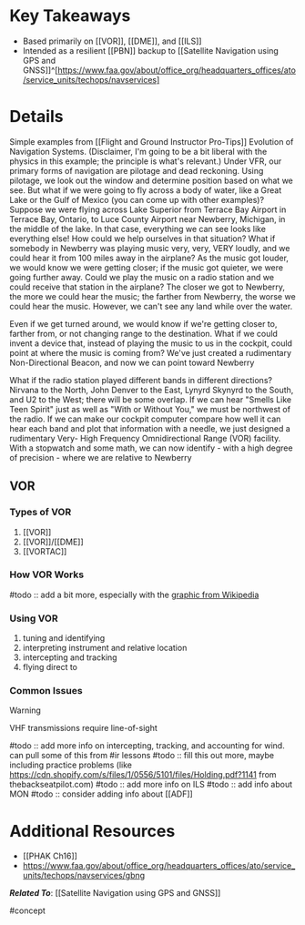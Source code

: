 # Key Takeaways
- Based primarily on [[VOR]], [[DME]], and [[ILS]]
- Intended as a resilient [[PBN]] backup to [[Satellite Navigation using GPS and GNSS]]^[https://www.faa.gov/about/office_org/headquarters_offices/ato/service_units/techops/navservices]

# Details

Simple examples from [[Flight and Ground Instructor Pro-Tips]]
Evolution of Navigation 
Systems. (Disclaimer, I'm going to be a bit 
liberal with the physics in this example; the 
principle is what's relevant.) Under VFR, 
our primary forms of navigation are 
pilotage and dead reckoning. Using 
pilotage, we look out the window and 
determine position based on what we see. 
But what if we were going to fly across a 
body of water, like a Great Lake or the Gulf 
of Mexico (you can come up with other 
examples)? Suppose we were flying across 
Lake Superior from Terrace Bay Airport in 
Terrace Bay, Ontario, to Luce County 
Airport near Newberry, Michigan, in the 
middle of the lake. In that case, everything 
we can see looks like everything else! How 
could we help ourselves in that situation?
What if somebody in Newberry was playing 
music very, very, VERY loudly, and we could 
hear it from 100 miles away in the airplane? As 
the music got louder, we would know we were 
getting closer; if the music got quieter, we were 
going further away. Could we play the music on 
a radio station and we could receive that station 
in the airplane? The closer we got to Newberry, 
the more we could hear the music; the farther 
from Newberry, the worse we could hear the 
music. However, we can't see any land while 
over the water. 

Even if we get turned around, we would 
know if we're getting closer to, farther from, or 
not changing range to the destination. What if 
we could invent a device that, instead of playing 
the music to us in the cockpit, could point at 
where the music is coming from? We've just 
created a rudimentary Non-Directional Beacon, 
and now we can point toward Newberry 

What if the radio station played different 
bands in different directions? Nirvana to the 
North, John Denver to the East, Lynyrd Skynyrd 
to the South, and U2 to the West; there will be 
some overlap. If we can hear "Smells Like Teen 
Spirit" just as well as "With or Without You," we 
must be northwest of the radio. If we can make 
our cockpit computer compare how well it can 
hear each band and plot that information with a 
needle, we just designed a rudimentary Very-
High Frequency Omnidirectional Range (VOR) 
facility. With a stopwatch and some math, we 
can now identify - with a high degree of 
precision - where we are relative to Newberry


## VOR
### Types of VOR
1. [[VOR]]
2. [[VOR]]/[[DME]]
3. [[VORTAC]]

### How VOR Works
#todo :: add a bit more, especially with the [graphic from Wikipedia](https://en.wikipedia.org/wiki/VHF_omnidirectional_range#/media/File:VOR_principle.gif)

### Using VOR
1. tuning and identifying
2. interpreting instrument and relative location
3. intercepting and tracking
4. flying direct to

### Common Issues
> [!warning] 
> VHF transmissions require line-of-sight

#todo :: add more info on intercepting, tracking, and accounting for wind. can pull some of this from #ir lessons
#todo :: fill this out more, maybe including practice problems (like https://cdn.shopify.com/s/files/1/0556/5101/files/Holding.pdf?1141 from thebackseatpilot.com)
#todo :: add more info on ILS
#todo :: add info about MON
#todo :: consider adding info about [[ADF]]

# Additional Resources
- [[PHAK Ch16]]
- https://www.faa.gov/about/office_org/headquarters_offices/ato/service_units/techops/navservices/gbng

***Related To***: [[Satellite Navigation using GPS and GNSS]]

#concept